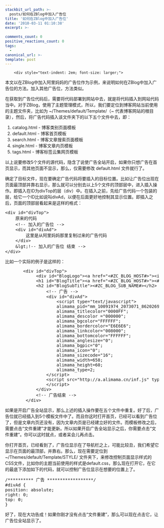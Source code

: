```yaml
---
stackbit_url_path: >-
  posts/如何在ZBlog中加入广告位
title: '如何在ZBlog中加入广告位'
date: '2010-03-11 01:10:38'
excerpt: >-
  
comments_count: 0
positive_reactions_count: 0
tags: 
  - 
canonical_url: >-
template: post
---
```


        <div style="text-indent: 2em; font-size: larger;">
<p>本文以在ZBlog中加入阿里妈妈的广告位作为示例，来说明如何在ZBlog中加入广告位的方法。加入其他广告位，方法类似。</p>
<p>在获取到广告位代码后，需要将代码部署到网站中去，就是将代码插入到网站代码当中。对于ZBlog，使用了主题管理模式，所以，我们要定位到博客网站当前使用的主题文件夹，比如为 ~/Themes/default/Template/（~ 代表博客网站的根目录），然后，将广告代码插入该文件夹下的以下五个文件中去，即：</p>
<ol style="text-indent: 0;">
    <li>catalog.html - 博客类别页面模板</li>
    <li>default.html - 博客首页模板</li>
    <li>search.html - 博客文章搜索页面模板</li>
    <li>single.html - 博客文章内页模板</li>
    <li>tags.html - 博客标签云集网页模板</li>
</ol>
<p>以上说要修改5个文件的源代码，隐含了说使广告全站开启，如果你只想广告在首页显示，而其他页面不显示，那么，仅需要修改 default.html 文件就行了。</p>
<p>确定了目标文件，现在要确定广告代码将要插入的目标位置。比如让广告位出现在页面最顶部并靠右显示，那么就可以分别去以上5个文件的顶部层中，进入插入操作。即插入在ID为divTop的层（div）中。在插入之前，先给广告代码一个包装的层，给它一个ID比如说叫divAd，以便在后面更好地控制其显示位置。即插入之后，页面的顶部层看起来是这样的格式：</p>
<div style="text-indent: 0;">
<pre class="brush: html">&lt;div id="divTop"&gt;
    原来的代码
    &lt;!-- 加入的广告位 --&gt;
    &lt;div id="divAd"&gt;
        这里是从阿里妈妈那里复制过来的广告代码
    &lt;/div&gt;
    &amp;lgt;!-- 加入的广告位 结束 --&gt;
&lt;/div&gt;
</pre>
</div>
<p>比如一个实际的例子是这样的：</p>
<div style="text-indent: 0;">
<pre class="brush: html">		&lt;div id="divTop"&gt;
		    &lt;div id="BlogLogo"&gt;&lt;a href="&lt;#ZC_BLOG_HOST#&gt;"&gt;&lt;img src="&lt;#ZC_BLOG_HOST#&gt;../images/logo_new.gif"&lt;/a&gt;&amp;lgt;/div&gt;
			&lt;h1 id="BlogTitle"&gt;&lt;a href="&lt;#ZC_BLOG_HOST#&gt;"&gt;&lt;#ZC_BLOG_NAME#&gt;&lt;/a&gt;&lt;/h1&gt;
			&lt;h2 id="BlogSubTitle"&gt;&lt;#ZC_BLOG_SUB_NAME#&gt;&lt;/h2&gt;
				&lt;!-- 广告 --&gt;
				&lt;div id="divAd"&gt;
					&lt;script type="text/javascript"&gt;
					alimama_pid="mm_10091974_2073071_8620269"; 
					alimama_titlecolor="0000FF"; 
					alimama_descolor ="000000"; 
					alimama_bgcolor="FFFFFF"; 
					alimama_bordercolor="E6E6E6"; 
					alimama_linkcolor="008000"; 
					alimama_bottomcolor="FFFFFF"; 
					alimama_anglesize="0"; 
					alimama_bgpic="0"; 
					alimama_icon="0"; 
					alimama_sizecode="16"; 
					alimama_width=658; 
					alimama_height=60; 
					alimama_type=2; 
				&lt;/script&gt;
				&lt;script src="http://a.alimama.cn/inf.js" type="text/javascript"&gt;
				&lt;/script&gt;
			&lt;/div&gt;
			&lt;!-- 广告结束 --&gt;
		&lt;/div&gt;
</pre>
</div>
<p>如果是开启广告全站显示，那么上述的插入操作要在五个文件中重复。好了后，广告位就已经插入到5个模板文件中了。而且你这时打开首页，已经可以看到广告位了，但是文章内页还没有，因为文章内页是已经建立好的文件。而模板修改之后，需要点击“文件重建”才能更新。所以如果开启广告全站显示之后，你需要点击“文件重建”。你可以这时就点，或者呆会儿再点击。</p>
<p>你打开首页，已经看到了，广告位显示在了导航栏之上，可能比较丑，我们希望它显示在页面的最顶部，并靠右。那么，现在需要定位到 ~/Themes/default/Template/STYLE/ 文件夹下，来修改控制页面显示样式的CSS文件，比如你的主题当前使用的样式是default.css，那么现在打开它，在它的最底下添加如下的代码，就可以控制广告位显示在想要的位置上了。</p>
<div style="text-indent: 0;">
<pre class="brush: css">/********** 广告 ******************/
#divAd {
position: absolute;
right: 0;
top: 0;
}
</pre>
</div>
<p>好了，现在大功告成！如果你刚才没有点击“文件重建”，那么可以现在点击它，让广告位全站显示了。</p>
</div>
      